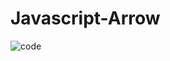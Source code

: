 # Javascript-Arrow
![code](https://user-images.githubusercontent.com/70899647/211161587-533ce28f-dda5-4ac9-8b27-908dd46fb304.png)
